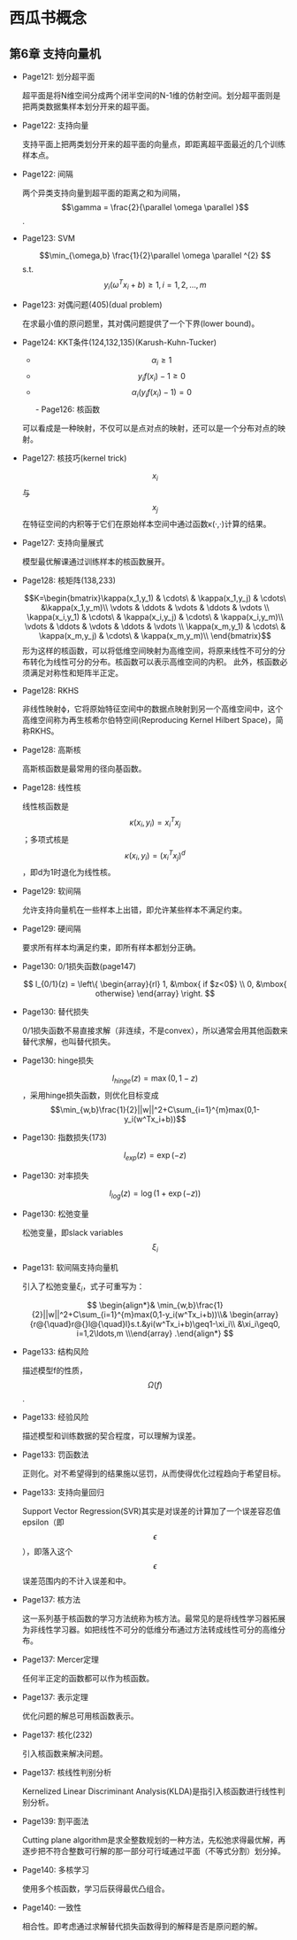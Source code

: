 # 西瓜书概念
## 第6章 支持向量机
- Page121: 划分超平面

    超平面是将N维空间分成两个闭半空间的N-1维的仿射空间。划分超平面则是把两类数据集样本划分开来的超平面。
- Page122: 支持向量

    支持平面上把两类划分开来的超平面的向量点，即距离超平面最近的几个训练样本点。
- Page122: 间隔

    两个异类支持向量到超平面的距离之和为间隔，$$\gamma = \frac{2}{\parallel \omega \parallel }$$.
- Page123: SVM

    $$\min_{\omega,b} \frac{1}{2}\parallel \omega \parallel ^{2} $$
    s.t. $$y_i(\omega ^{T}x_i+b)\geqslant 1, i=1,2,...,m$$
- Page123: 对偶问题(405)(dual problem)

    在求最小值的原问题里，其对偶问题提供了一个下界(lower bound)。
- Page124: KKT条件(124,132,135)(Karush-Kuhn-Tucker)

    - $$\alpha _i\geqslant 1$$
    - $$y_i f(x_i)-1\geqslant 0$$
    - $$\alpha _i(y_if(x_i)-1)=0$$ - Page126: 核函数

    可以看成是一种映射，不仅可以是点对点的映射，还可以是一个分布对点的映射。
- Page127: 核技巧(kernel trick)

    $$x_i$$与$$x_j$$在特征空间的内积等于它们在原始样本空间中通过函数κ(·,·)计算的结果。
- Page127: 支持向量展式

    模型最优解课通过训练样本的核函数展开。
- Page128: 核矩阵(138,233)

    $$K=\begin{bmatrix}\kappa(x_1,y_1) & \cdots\ & \kappa(x_1,y_j) & \cdots\ &\kappa(x_1,y_m)\\
 \vdots & \ddots & \vdots & \ddots  & \vdots  \\ \kappa(x_i,y_1) & \cdots\  & \kappa(x_i,y_j)  & \cdots\ & \kappa(x_i,y_m)\\
 \vdots & \ddots & \vdots & \ddots  & \vdots  \\ \kappa(x_m,y_1) & \cdots\ & \kappa(x_m,y_j)  & \cdots\ & \kappa(x_m,y_m)\\ \end{bmatrix}$$
    形为这样的核函数，可以将低维空间映射为高维空间，将原来线性不可分的分布转化为线性可分的分布。核函数可以表示高维空间的内积。
    此外，核函数必须满足对称性和矩阵半正定。
- Page128: RKHS

    非线性映射ϕ，它将原始特征空间中的数据点映射到另一个高维空间中，这个高维空间称为再生核希尔伯特空间(Reproducing Kernel Hilbert Space)，简称RKHS。
- Page128: 高斯核

    高斯核函数是最常用的径向基函数。
- Page128: 线性核

    线性核函数是$$\kappa(x_i,y_i)=x_i^Tx_j$$；多项式核是$$\kappa(x_i,y_i)=(x_i^Tx_j)^d$$，即d为1时退化为线性核。
- Page129: 软间隔

    允许支持向量机在一些样本上出错，即允许某些样本不满足约束。
- Page129: 硬间隔

    要求所有样本均满足约束，即所有样本都划分正确。
- Page130: 0/1损失函数(page147)

    $$ l_{0/1}(z) = \left\{ \begin{array}{rl} 1, &\mbox{ if $z<0$} \\ 0, &\mbox{ otherwise} \end{array} \right. $$
- Page130: 替代损失

    0/1损失函数不易直接求解（非连续，不是convex），所以通常会用其他函数来替代求解，也叫替代损失。
- Page130: hinge损失

    $$l_{hinge}(z)=\max(0,1-z)$$，采用hinge损失函数，则优化目标变成$$\min_{w,b}\frac{1}{2}||w||^2+C\sum_{i=1}^{m}max(0,1-y_i(w^Tx_i+b))$$
- Page130: 指数损失(173)

    $$l_{exp}(z)=\exp(-z)$$
- Page130: 对率损失

    $$l_{log}(z)=\log(1+\exp(-z))$$
- Page130: 松弛变量

    松弛变量，即slack variables$$\xi_i$$

- Page131: 软间隔支持向量机

    引入了松弛变量$\xi_i$，式子可重写为：

    $$ \begin{align*}& \min_{w,b}\frac{1}{2}||w||^2+C\sum_{i=1}^{m}max(0,1-y_i(w^Tx_i+b))\\& \begin{array}{r@{\quad}r@{}l@{\quad}l}s.t.&yi(w^Tx_i+b)\geq1-\xi_i\\ &\xi_i\geq0, i=1,2\ldots,m  \\\end{array} .\end{align*} $$
- Page133: 结构风险

    描述模型f的性质，$$\Omega(f)$$.
- Page133: 经验风险

    描述模型和训练数据的契合程度，可以理解为误差。
- Page133: 罚函数法

    正则化。对不希望得到的结果施以惩罚，从而使得优化过程趋向于希望目标。
- Page133: 支持向量回归

    Support Vector Regression(SVR)其实是对误差的计算加了一个误差容忍值epsilon（即$$\epsilon$$），即落入这个$$\epsilon$$误差范围内的不计入误差和中。
- Page137: 核方法

    这一系列基于核函数的学习方法统称为核方法。最常见的是将线性学习器拓展为非线性学习器。如把线性不可分的低维分布通过方法转成线性可分的高维分布。
- Page137: Mercer定理

    任何半正定的函数都可以作为核函数。
- Page137: 表示定理

    优化问题的解总可用核函数表示。
- Page137: 核化(232)

    引入核函数来解决问题。
- Page137: 核线性判别分析

    Kernelized Linear Discriminant Analysis(KLDA)是指引入核函数进行线性判别分析。
- Page139: 割平面法

    Cutting plane algorithm是求全整数规划的一种方法，先松弛求得最优解，再逐步把不符合整数可行解的那一部分可行域通过平面（不等式分割）划分掉。
- Page140: 多核学习

    使用多个核函数，学习后获得最优凸组合。
- Page140: 一致性

    相合性。即考虑通过求解替代损失函数得到的解释是否是原问题的解。

